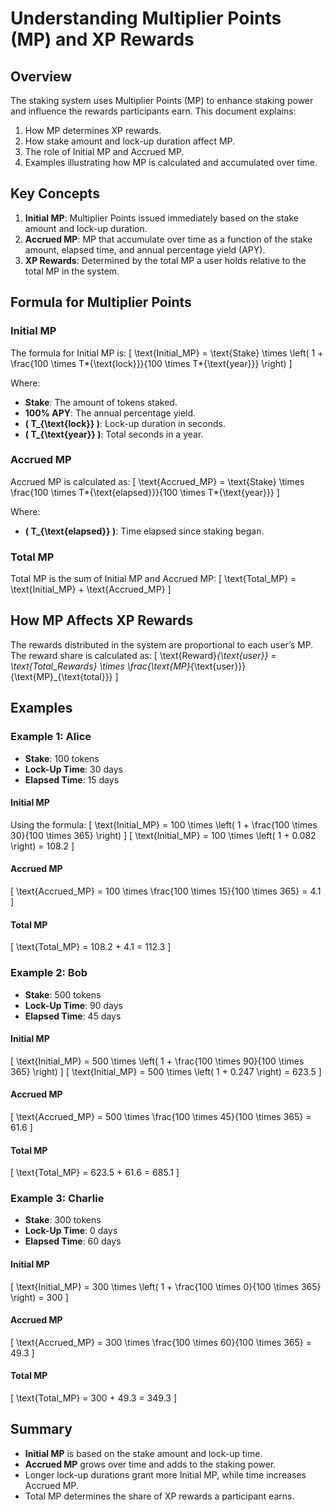# Understanding Multiplier Points (MP) and XP Rewards

## Overview

The staking system uses Multiplier Points (MP) to enhance staking power and influence the rewards participants earn.
This document explains:

1. How MP determines XP rewards.
2. How stake amount and lock-up duration affect MP.
3. The role of Initial MP and Accrued MP.
4. Examples illustrating how MP is calculated and accumulated over time.

## Key Concepts

1. **Initial MP**: Multiplier Points issued immediately based on the stake amount and lock-up duration.
2. **Accrued MP**: MP that accumulate over time as a function of the stake amount, elapsed time, and annual percentage
   yield (APY).
3. **XP Rewards**: Determined by the total MP a user holds relative to the total MP in the system.

## Formula for Multiplier Points

### Initial MP

The formula for Initial MP is: \[ \text{Initial_MP} = \text{Stake} \times \left( 1 + \frac{100 \times
T*{\text{lock}}}{100 \times T*{\text{year}}} \right) \]

Where:

- **Stake**: The amount of tokens staked.
- **100% APY**: The annual percentage yield.
- **\( T\_{\text{lock}} \)**: Lock-up duration in seconds.
- **\( T\_{\text{year}} \)**: Total seconds in a year.

### Accrued MP

Accrued MP is calculated as: \[ \text{Accrued_MP} = \text{Stake} \times \frac{100 \times T*{\text{elapsed}}}{100 \times
T*{\text{year}}} \]

Where:

- **\( T\_{\text{elapsed}} \)**: Time elapsed since staking began.

### Total MP

Total MP is the sum of Initial MP and Accrued MP: \[ \text{Total_MP} = \text{Initial_MP} + \text{Accrued_MP} \]

## How MP Affects XP Rewards

The rewards distributed in the system are proportional to each user’s MP. The reward share is calculated as: \[
\text{Reward}_{\text{user}} = \text{Total_Rewards} \times \frac{\text{MP}_{\text{user}}}{\text{MP}\_{\text{total}}} \]

## Examples

### Example 1: Alice

- **Stake**: 100 tokens
- **Lock-Up Time**: 30 days
- **Elapsed Time**: 15 days

#### Initial MP

Using the formula: \[ \text{Initial_MP} = 100 \times \left( 1 + \frac{100 \times 30}{100 \times 365} \right) \] \[
\text{Initial_MP} = 100 \times \left( 1 + 0.082 \right) = 108.2 \]

#### Accrued MP

\[ \text{Accrued_MP} = 100 \times \frac{100 \times 15}{100 \times 365} = 4.1 \]

#### Total MP

\[ \text{Total_MP} = 108.2 + 4.1 = 112.3 \]

### Example 2: Bob

- **Stake**: 500 tokens
- **Lock-Up Time**: 90 days
- **Elapsed Time**: 45 days

#### Initial MP

\[ \text{Initial_MP} = 500 \times \left( 1 + \frac{100 \times 90}{100 \times 365} \right) \] \[ \text{Initial_MP} = 500
\times \left( 1 + 0.247 \right) = 623.5 \]

#### Accrued MP

\[ \text{Accrued_MP} = 500 \times \frac{100 \times 45}{100 \times 365} = 61.6 \]

#### Total MP

\[ \text{Total_MP} = 623.5 + 61.6 = 685.1 \]

### Example 3: Charlie

- **Stake**: 300 tokens
- **Lock-Up Time**: 0 days
- **Elapsed Time**: 60 days

#### Initial MP

\[ \text{Initial_MP} = 300 \times \left( 1 + \frac{100 \times 0}{100 \times 365} \right) = 300 \]

#### Accrued MP

\[ \text{Accrued_MP} = 300 \times \frac{100 \times 60}{100 \times 365} = 49.3 \]

#### Total MP

\[ \text{Total_MP} = 300 + 49.3 = 349.3 \]

## Summary

- **Initial MP** is based on the stake amount and lock-up time.
- **Accrued MP** grows over time and adds to the staking power.
- Longer lock-up durations grant more Initial MP, while time increases Accrued MP.
- Total MP determines the share of XP rewards a participant earns.
